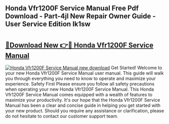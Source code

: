 ## Honda Vfr1200F Service Manual Free Pdf Download - Part-4jI New Repair Owner Guide - User Service Edition Ik1sw

# <h2><a href="http://bc98649.oget.top/?id=Honda+Vfr1200F+Service+Manual">🔗Download New 👉🔴 Honda Vfr1200F Service Manual</a></h2>

[![Honda Vfr1200F Service Manual new download](https://i.imgur.com/5g1atiW.png)](http://bc98649.oget.top/?id=Honda+Vfr1200F+Service+Manual)
Get Started! Welcome to your new Honda Vfr1200F Service Manual user manual. This guide will walk you through everything you need to know to operate and maximize your experience. Safety First Please ensure you follow all safety precautions when operating your new Honda Vfr1200F Service Manual. This Honda Vfr1200F Service Manual comes equipped with a wealth of features to maximize your productivity. It's our hope that the Honda Vfr1200F Service Manual has been a clear and concise guide in helping you get started with your new product. Should you require any assistance or clarification, please do not hesitate to contact our customer support team.
